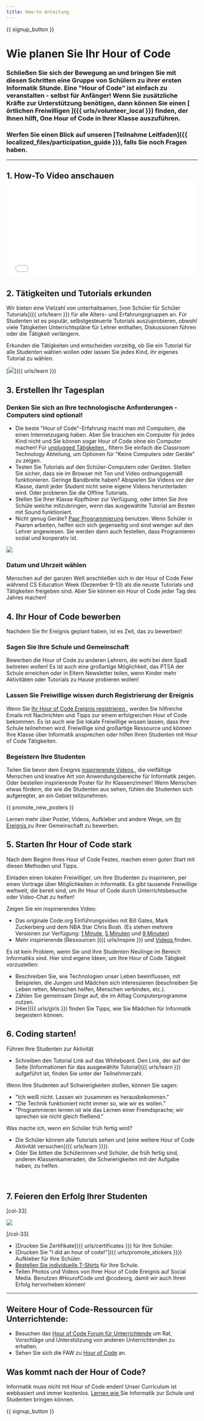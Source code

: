 ```yaml
---
title: How-to Anleitung
---
```


{{ signup_button }}

# Wie planen Sie Ihr Hour of Code

### Schließen Sie sich der Bewegung an und bringen Sie mit diesen Schritten eine Gruppe von Schülern zu ihrer ersten Informatik Stunde. Eine "Hour of Code" ist einfach zu veranstalten - selbst für Anfänger! Wenn Sie zusätzliche Kräfte zur Unterstützung benötigen, dann können Sie einen [ örtlichen Freiwilligen ]({{ urls/volunteer_local }}) finden, der Ihnen hilft, One Hour of Code in Ihrer Klasse auszuführen.

### Werfen Sie einen Blick auf unseren [Teilnahme Leitfaden]({{ localized_files/participation_guide }}), falls Sie noch Fragen haben.

***

## 1. How-To Video anschauen <iframe width="500" height="255" src="//www.youtube.com/embed/SrnvvWDm73k" frameborder="0" allowfullscreen mark="crwd-mark"></iframe>

## 2. Tätigkeiten und Tutorials erkunden

Wir bieten eine Vielzahl von unterhaltsamen, [von Schüler für Schüler Tutorials]({{ urls/learn }}) für alle Alters- und Erfahrungsgruppen an. Für Studenten ist es populär, selbstgesteuerte Tutorials auszuprobieren, obwohl viele Tätigkeiten Unterrichtspläne für Lehrer enthalten, Diskussionen führen oder die Tätigkeit verlängern.

Erkunden die Tätigkeiten und entscheiden vorzeitig, ob Sie ein Tutorial für alle Studenten wählen wollen oder lassen Sie jedes Kind, ihr eigenes Tutorial zu wählen.

[<img src="/images/fit-700/tutorials.png" />]({{ urls/learn }})

## 3. Erstellen Ihr Tagesplan

### Denken Sie sich an Ihre technologische Anforderungen - Computers sind optional!

- Die beste "Hour of Code"-Erfahrung macht man mit Computern, die einen Internetzugang haben. Aber Sie brauchen ein Computer für jedes Kind nicht und Sie können sogar Hour of Code ohne ein Computer machen! Für [ unplugged Tätigkeiten ](/learn), filtern Sie einfach die Classroom Technology Abteilung, um Optionen für "Keine Computers oder Geräte" zu zeigen.
- Testen Sie Tutorials auf den Schüler-Computern oder Geräten. Stellen Sie sicher, dass sie im Browser mit Ton und Video ordnungsgemäß funktionieren. Geringe Bandbreite haben? Abspielen Sie Videos vor der Klasse, damit jeder Student nicht seine eigene Videos herunterladen wird. Oder probieren Sie die Offline Tutorials.
- Stellen Sie Ihrer Klasse Kopfhörer zur Verfügung, oder bitten Sie ihre Schüle welche mitzubringen, wenn das ausgewählte Tutorial am Besten mit Sound funktioniert.
- Nicht genug Geräte? [Paar Programmierung](https://www.youtube.com/watch?v=vgkahOzFH2Q) benutzen. Wenn Schüler in Paaren arbeiten, helfen sich sich gegenseitig und sind weniger auf den Lehrer angewiesen. Sie werden dann auch festellen, dass Programieren sozial und kooperativ ist.

<img src="/images/fit-350/group_ipad.jpg" />

### Datum und Uhrzeit wählen

Menschen auf der ganzen Welt anschließen sich in der Hour of Code Feier während CS Education Week (Dezember 9-13) als die neuste Tutorials und Tätigkeiten freigeben sind. Aber Sie können ein Hour of Code jeder Tag des Jahres machen!

## 4. Ihr Hour of Code bewerben

Nachdem Sie Ihr Ereignis geplant haben, ist es Zeit, das zu bewerben!

### Sagen Sie Ihre Schule und Gemeinschaft

Bewerben die Hour of Code zu anderen Lehrern, die wohl bei dem Spaß beitreten wollen! Es ist auch eine großartige Möglichkeit, das PTSA der Schule erreichen oder in Eltern Newsletter teilen, wenn Kinder mehr Aktivitäten oder Tutorials zu Hause probieren wollen!

### Lassen Sie Freiwillige wissen durch Registrierung der Ereignis

Wenn Sie  [ Ihr Hour of Code Ereignis registrieren ](/), werden Sie hilfreiche Emails mit Nachrichten und Tipps zur einem erfolgreichen Hour of Code bekommen. Es ist auch wie Sie lokale Freiwillige wissen lassen, dass Ihre Schule teilnehmen wird.  Freiwillige sind großartige Ressource und können Ihre Klasse über Informatik ansprechen oder hilfen Ihren Studenten mit Hour of Code Tätigkeiten.

### Begeistern Ihre Studenten

Teilen Sie bevor dem Ereignis  [ inspirierende Videos ](/promote/resources), die vielfältige Menschen und kreative Art von Anwendungsbereiche für Informatik zeigen. Oder bestellen inspirierende Poster für Ihr Klassenzimmer! Wenn Menschen etwas fördern, die wie die Studenten aus sehen, fühlen die Studenten sich aufgeregter, an ein Gebiet teilzunehmen.

{{ promote_new_posters }}

Lernen mehr über Poster, Videos, Aufkleber und andere Wege, um [ Ihr Ereignis ](/promote/resources#posters)  zu Ihrer Gemeinschaft zu bewerben.

## 5. Starten Ihr Hour of Code stark

Nach dem Beginn Ihres Hour of Code Festes, machen einen guten Start mit diesen Methoden und Tipps.

Einladen einen lokalen Freiwilliger, um Ihre Studenten zu inspirieren, per einen Vortrage über Möglichkeiten in Informatik. Es gibt tausende Freiwillige weltweit, die bereit sind, um Ihr Hour of Code durch Unterrichtsbesuche oder Video-Chat zu helfen!

Zeigen Sie ein inspirierendes Video:

- Das originale Code.org Einführungsvideo mit Bill Gates, Mark Zuckerberg und dem NBA Star Chris Bosh. (Es stehen mehrere Versionen zur Verfügung: [1 Minute](https://www.youtube.com/watch?v=qYZF6oIZtfc), [5 Minuten](https://www.youtube.com/watch?v=nKIu9yen5nc) und [9 Minuten](https://www.youtube.com/watch?v=dU1xS07N-FA))
- Mehr inspirierende [Ressourcen ]({{ urls/inspire }})  und [ Videos ](https://www.youtube.com/playlist?list=PLzdnOPI1iJNfpD8i4Sx7U0y2MccnrNZuP) finden.

Es ist kein Problem, wenn Sie und Ihre Studenten Neulinge im Bereich Informatiks sind. Hier sind eigene Ideen, um Ihre Hour of Code Tätigkeit vorzustellen:

- Beschreiben Sie, wie Technologien unser Leben beeinflussen, mit Beispielen, die Jungen und Mädchen sich interessieren (beschreiben Sie Leben retten, Menschen helfen, Menschen verbinden, etc.).
- Zählen Sie gemeinsam Dinge auf, die im Alltag Computerprogramme nutzen.
- [Hier]({{ urls/girls }}) finden Sie Tipps, wie Sie Mädchen für Informatik begeistern können.


## 6. Coding starten!

Führen Ihre Studenten zur Aktivität

- Schreiben den Tutorial Link auf das Whiteboard. Den Link, der auf der Seite [Informationen für das ausgewählte Tutorial]({{ urls/learn }}) aufgeführt ist, finden Sie unter der Teilnehmerzahl.

Wenn Ihre Studenten auf Schwierigkeiten stoßen, können Sie sagen:

- "Ich weiß nicht. Lassen wir zusammen es herausbekommen."
- "Die Technik funktioniert nicht immer so, wie wir es wollen."
- "Programmieren lernen ist wie das Lernen einer Fremdsprache; wir sprechen sie nicht gleich fließend."

Was mache ich, wenn ein Schüler früh fertig wird?

- Die Schüler können alle Tutorials sehen und [eine weitere Hour of Code Aktivität versuchen]({{ urls/learn }}}).
- Oder Sie bitten die Schülerinnen und Schüler, die früh fertig sind, anderen Klassenkameraden, die Schwierigkeiten mit der Aufgabe haben, zu helfen.

<p style="clear:both">&nbsp;</p>

## 7. Feieren den Erfolg Ihrer Studenten

[col-33]

<img src="/images/fit-300/boy-certificate.jpg" />

[/col-33]

- [Drucken Sie Zertifikate]({{ urls/certificates }}) für Ihre Schüler.
- [Drucken Sie "I did an hour of code!"]({{ urls/promote_stickers }}}) Aufkleber für Ihre Schüler.
- [Bestellen Sie individuelle T-Shirts](http://blog.code.org/post/132608499493/hour-of-code-shirts-and-more) für Ihre Schule.
- Teilen Photos und Videos von Ihrer Hour of Code Ereignis auf Social Media. Benutzen #HourofCode und @codeorg, damit wir auch Ihren Erfolg hervorheben können!

----

## Weitere Hour of Code-Ressourcen für Unterrichtende:

- Besuchen das [Hour of Code Forum für Unterrichtende](http://forum.code.org/c/plc/hour-of-code) um Rat, Vorschläge und Unterstützung von anderen Unterrichtenden zu erhalten.
- Sehen Sie sich die FAW zu [Hour of Code](https://support.code.org/hc/en-us/categories/200147083-Hour-of-Code) an.

## Was kommt nach der Hour of Code?

Informatik muss nicht mit Hour of Code enden! Unser Curriculum ist webbasiert und immer kostenlos. [ Lernen wie ](/beyond) Sie Informatik zur Schule und Studenten bringen können.

{{ signup_button }}
